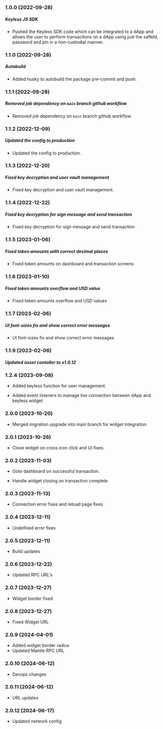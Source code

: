 ### 1.0.0 (2022-09-28)

##### Keyless JS SDK

* Pushed the Keyless SDK code which can be integrated to a dApp and allows the user to perform transactions on a dApp using just the safleId, password and pin in a non-custodial manner.

### 1.1.0 (2022-09-28)

##### Autobuild

* Added husky to autobuild the package pre-commit and push.

### 1.1.1 (2022-09-28)

##### Removed job dependency on `main` branch github workflow

* Removed job dependency on `main` branch github workflow.

### 1.1.2 (2022-12-09)

##### Updated the config to production

* Updated the config to production.

### 1.1.3 (2022-12-20)

##### Fixed key decryption and user vault management

* Fixed key decryption and user vault management.

### 1.1.4 (2022-12-22)

##### Fixed key decryption for sign message and send transaction

* Fixed key decryption for sign message and send transaction

### 1.1.5 (2023-01-06)

##### Fixed token amounts with correct decimal places

* Fixed token amounts on dashboard and transaction screens

### 1.1.6 (2023-01-10)

##### Fixed token amounts overflow and USD value

* Fixed token amounts overflow and USD values

### 1.1.7 (2023-02-06)

##### UI font-sizes fix and show correct error messages

* UI font-sizes fix and show correct error messages

### 1.1.9 (2023-02-06)

##### Updated asset contoller to v1.0.12

### 1.2.4 (2023-09-08)

* Added keyless function for user management.

* Added event listeners to manage live connection between dApp and keyless widget

### 2.0.0 (2023-10-20)

* Merged migration upgrade into main branch for widget integration 

### 2.0.1 (2023-10-26)

* Close widget on cross icon click and UI fixes.

### 2.0.2 (2023-11-03)

* Goto dashboard on successful transaction.

* Handle widget closing on transaction complete

### 2.0.3 (2023-11-13)

* Connection error fixes and reload page fixes

### 2.0.4 (2023-12-11)

* Undefined error fixes

### 2.0.5 (2023-12-11)

* Build updates

### 2.0.6 (2023-12-22)

* Updated RPC URL's

### 2.0.7 (2023-12-27)

* Widget border fixed

### 2.0.8 (2023-12-27)

* Fixed Widget URL

### 2.0.9 (2024-04-01)

* Added widget border radius 
* Updated Mantle RPC URL

### 2.0.10 (2024-06-12)

* Devops changes

### 2.0.11 (2024-06-12)

* URL updates

### 2.0.12 (2024-06-17)

* Updated network config